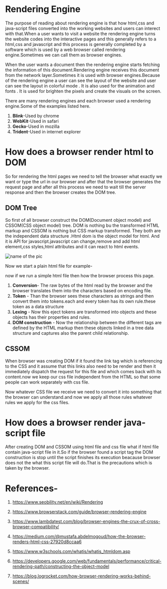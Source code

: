 
# Rendering Engine

The purpose of reading about rendering engine is that how html,css and java-script files converted into the working websites and users can interect with that.When a user wants to visit a website the rendering engine turns the website codes into the interactive pages and this generally refers to a html,css and javascript and this process is generally completed by a software which is used by a web browser called rendering engine.Sometimes we can call them as browser engines.

When the user wants a document then the rendering engine starts fetching the information of this document.Rendering engine receives this document from the network layer.Sometimes it is used with browser engines.Because of the rendering engine a user can see the layout of the website and user can see the layout in colorful mode . It is also used for the animation and fonts . It is used for brighten the pixels and create the visuals on the screen.

There are many rendering engines and each browser used a rendering engine.Some of the examples listed here.
1. **Blink**-Used by chrome
2. **WebKit**-Used in safari
3. **Gecko**-Used in mozilla
4. **Trident**-Used in internet explorer

# How does a browser render html to DOM

So for rendering the html pages we need to tell the browser what exactly we want or type the url in our browser and after that the browser generates the request page and after all this process we need to wait till the server response and then the browser creates the DOM tree.
## DOM Tree 

So first of all browser construct the DOM(Document object model) and CSSOM(CSS object model) tree. DOM is nothing bu the transformed HTML markup and CSSOM is nothing but CSS markup transformed. They both are the independent data structure .Html dom is the object model for html. And it is API for javascript.javascript can change,remove and add html element,css styles,html attributes and it can react to html events.

![name of the pic](https://developers.google.com/web/fundamentals/performance/critical-rendering-path/images/render-tree-construction.png)

Now we start a plain html file for example-

now if we run a simple html file then how the browser process this page.
1. **Conversion**- The raw bytes of the html read by the browser and the browser translates them into the characters based on encoding file.
2. **Token** - Than the browser sees these characters as strings and then convert them into tokens.each and every token has its own rule.these token as a data structure
3. **Lexing** - Now this eject tokens are transformed into objects and these objects has their properties and rules.
4. **DOM construction** - Now the relationship between the different tags are defined by the HTML markup then these objects linked in a tree data structure and captures also the parent child relationship.

## CSSOM
When browser was creating DOM if it found the link tag which is referencing to the CSS and it assume that this links also need to be render and then it immediately dispatch the request for this file and which comes back with its content.now we keep our css file independent from the HTML so that some people can work separately with css file.
 
Now whatever CSS file we receive we need to convert it into something that the browser can understand.and now we apply all those rules whatever rules we apply for the css files.
# How does a browser render java-script file
After creating DOM and CSSOM using html file and css file what if html file contain java-script file in it.So if the browser found a script tag the DOM construction is stop until the script finishes its execution beacause browser does not the what this script file will do.That is the precautions which is taken by the browser.














# References-
1. https://www.seobility.net/en/wiki/Rendering

2. https://www.browserstack.com/guide/browser-rendering-engine

3. https://www.lambdatest.com/blog/browser-engines-the-crux-of-cross-browser-compatibility/

4. https://medium.com/@mustafa.abdelmogoud/how-the-browser-renders-html-css-27920d8ccaa6
5. https://www.w3schools.com/whatis/whatis_htmldom.asp

6. https://developers.google.com/web/fundamentals/performance/critical-rendering-path/constructing-the-object-model
7. https://blog.logrocket.com/how-browser-rendering-works-behind-scenes/

